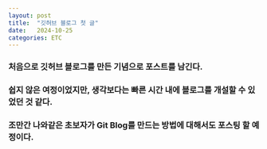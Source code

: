 ```yaml
---
layout: post
title:  "깃허브 블로그 첫 글"
date:   2024-10-25 
categories: ETC
---
```

### 처음으로 깃허브 블로그를 만든 기념으로 포스트를 남긴다.     
### 쉽지 않은 여정이었지만, 생각보다는 빠른 시간 내에 블로그를 개설할 수 있었던 것 같다.     
### 조만간 나와같은 초보자가 Git Blog를 만드는 방법에 대해서도 포스팅 할 예정이다.
 
